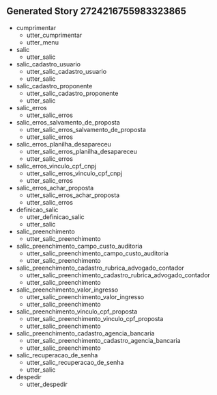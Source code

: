 ## Generated Story 2724216755983323865
* cumprimentar
    - utter_cumprimentar
    - utter_menu
* salic
    - utter_salic
* salic_cadastro_usuario
    - utter_salic_cadastro_usuario
    - utter_salic
* salic_cadastro_proponente
    - utter_salic_cadastro_proponente
    - utter_salic
* salic_erros
    - utter_salic_erros
* salic_erros_salvamento_de_proposta
    - utter_salic_erros_salvamento_de_proposta
    - utter_salic_erros
* salic_erros_planilha_desapareceu
    - utter_salic_erros_planilha_desapareceu
    - utter_salic_erros
* salic_erros_vinculo_cpf_cnpj
    - utter_salic_erros_vinculo_cpf_cnpj
    - utter_salic_erros
* salic_erros_achar_proposta
    - utter_salic_erros_achar_proposta
    - utter_salic_erros
* definicao_salic
    - utter_definicao_salic
    - utter_salic
* salic_preenchimento
    - utter_salic_preenchimento
* salic_preenchimento_campo_custo_auditoria
    - utter_salic_preenchimento_campo_custo_auditoria
    - utter_salic_preenchimento
* salic_preenchimento_cadastro_rubrica_advogado_contador
    - utter_salic_preenchimento_cadastro_rubrica_advogado_contador
    - utter_salic_preenchimento
* salic_preenchimento_valor_ingresso
    - utter_salic_preenchimento_valor_ingresso
    - utter_salic_preenchimento
* salic_preenchimento_vinculo_cpf_proposta
    - utter_salic_preenchimento_vinculo_cpf_proposta
    - utter_salic_preenchimento
* salic_preenchimento_cadastro_agencia_bancaria
    - utter_salic_preenchimento_cadastro_agencia_bancaria
    - utter_salic_preenchimento
* salic_recuperacao_de_senha
    - utter_salic_recuperacao_de_senha
    - utter_salic
* despedir
    - utter_despedir

